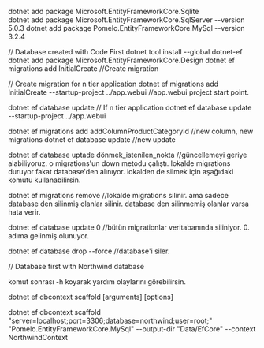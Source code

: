 dotnet add package Microsoft.EntityFrameworkCore.Sqlite  
dotnet add package Microsoft.EntityFrameworkCore.SqlServer --version 5.0.3
dotnet add package Pomelo.EntityFrameworkCore.MySql --version 3.2.4 


// Database created with Code First
dotnet tool install --global dotnet-ef   
dotnet add package Microsoft.EntityFrameworkCore.Design
dotnet ef migrations add InitialCreate  //Create migration

// Create migration for n tier application 
dotnet ef migrations add InitialCreate --startup-project ../app.webui  //app.webui project start point.

dotnet ef database update
// If n tier application
dotnet ef database update --startup-project ../app.webui

dotnet ef migrations add addColumnProductCategoryId  //new column, new migrations
dotnet ef database update   //new update

dotnet ef database uptade dönmek_istenilen_nokta     //güncellemeyi geriye alabiliyoruz. o migrations'un down metodu çalıştı. lokalde migrations duruyor fakat database'den alınıyor. lokalden de silmek için aşağıdaki komutu kullanabilirsin.

dotnet ef migrations remove    //lokalde migrations silinir. ama sadece database den silinmiş olanlar silinir. database den silinmemiş olanlar varsa hata verir.

dotnet ef database update 0    //bütün migrationlar veritabanında siliniyor. 0. adıma gelinmiş olunuyor.

dotnet ef database drop --force      //database'i siler.



// Database first with Northwind database

komut sonrası -h koyarak yardım olaylarını görebilirsin.

dotnet ef dbcontext scaffold [arguments] [options]

dotnet ef dbcontext scaffold "server=localhost;port=3306;database=northwind;user=root;" "Pomelo.EntityFrameworkCore.MySql" --output-dir "Data/EfCore" --context NorthwindContext
